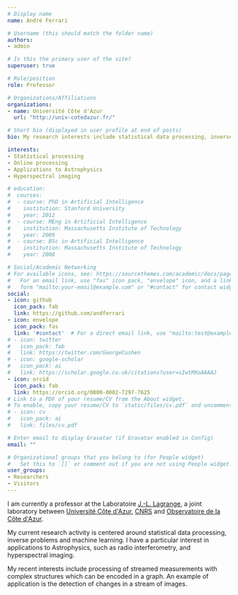 ```yaml
---
# Display name
name: André Ferrari

# Username (this should match the folder name)
authors:
- admin

# Is this the primary user of the site?
superuser: true

# Role/position
role: Professor

# Organizations/Affiliations
organizations:
- name: Université Côte d'Azur
  url: "http://univ-cotedazur.fr/"

# Short bio (displayed in user profile at end of posts)
bio: My research interests include statistical data processing, inverse problems and machine learning

interests:
- Statistical processing
- Online processing
- Applications to Astrophysics 
- Hyperspectral imaging

# education:
#  courses:
#  - course: PhD in Artificial Intelligence
#    institution: Stanford University
#    year: 2012
#  - course: MEng in Artificial Intelligence
#    institution: Massachusetts Institute of Technology
#    year: 2009
#  - course: BSc in Artificial Intelligence
#    institution: Massachusetts Institute of Technology
#    year: 2008

# Social/Academic Networking
# For available icons, see: https://sourcethemes.com/academic/docs/page-builder/#icons
#   For an email link, use "fas" icon pack, "envelope" icon, and a link in the
#   form "mailto:your-email@example.com" or "#contact" for contact widget.
social:
- icon: github
  icon_pack: fab
  link: https://github.com/andferrari
- icon: envelope
  icon_pack: fas
  link: '#contact'  # For a direct email link, use "mailto:test@example.org".
# - icon: twitter
#   icon_pack: fab
#   link: https://twitter.com/GeorgeCushen
# - icon: google-scholar
#   icon_pack: ai
#   link: https://scholar.google.co.uk/citations?user=sIwtMXoAAAAJ
- icon: orcid
  icon_pack: fab
  link: https://orcid.org/0000-0002-7297-7625
# Link to a PDF of your resume/CV from the About widget.
# To enable, copy your resume/CV to `static/files/cv.pdf` and uncomment the lines below.
# - icon: cv
#   icon_pack: ai
#   link: files/cv.pdf

# Enter email to display Gravatar (if Gravatar enabled in Config)
email: ""

# Organizational groups that you belong to (for People widget)
#   Set this to `[]` or comment out if you are not using People widget.
user_groups:
- Researchers
- Visitors
---
```


I am currently a professor at the Laboratoire [J.-L. Lagrange](https://lagrange.oca.eu/), a joint laboratory between [Université Côte d'Azur](http://univ-cotedazur.fr/), [CNRS](https://www.cnrs.fr/) and [Observatoire de la Côte d'Azur](https://www.oca.eu/).

My current research  activity is centered around statistical data processing, inverse problems and machine learning. I have a particular interest in applications to Astrophysics, such as radio interferometry, and hyperspectral imaging.

My recent interests include processing of streamed measurements with complex structures
which can be encoded in a graph. An example of application is the detection of
changes in a stream of images.



